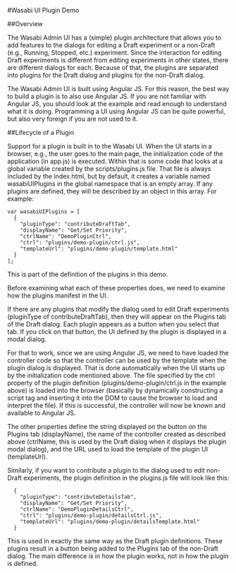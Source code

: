#Wasabi UI Plugin Demo

##Overview

The Wasabi Admin UI has a (simple) plugin architecture that allows you to add
features to the dialogs for editing a Draft experiment or a non-Draft (e.g., Running, Stopped, etc.)
experiment.  Since the interaction for editing Draft experiments is different from
editing experiments in other states, there are different dialogs for each.  Because
of that, the plugins are separated into plugins for the Draft dialog and plugins
for the non-Draft dialog.

The Wasabi Admin UI is built using Angular JS.  For this reason, the best way to build
a plugin is to also use Angular JS.  If you are not familiar with Angular JS, you should
look at the example and read enough to understand what it is doing.  Programming a UI using
Angular JS can be quite powerful, but also very foreign if you are not used to it.

##Lifecycle of a Plugin

Support for a plugin is built in to the Wasabi UI.  When the UI starts in a browser,
e.g., the user goes to the main page, the initialization code of the application
(in app.js) is executed.  Within that is some code that looks at a global variable
created by the scripts/plugins.js file.  That file is always included by the index.html,
but by default, it creates a variable named wasabiUIPlugins in the global namespace
that is an empty array.  If any plugins are defined, they will be described by
an object in this array.  For example:

```
var wasabiUIPlugins = [
  {
    "pluginType": "contributeDraftTab",
    "displayName": "Get/Set Priority",
    "ctrlName": "DemoPluginCtrl",
    "ctrl": "plugins/demo-plugin/ctrl.js",
    "templateUrl": "plugins/demo-plugin/template.html"
  }
];
```

This is part of the definition of the plugins in this demo.  

Before examining what each of these properties does, we need to examine how the plugins
manifest in the UI.  

If there are any plugins that modify the dialog used to edit Draft experiments (pluginType of contributeDraftTab),
then they will appear on the Plugins tab of the Draft dialog.  Each plugin appears as
a button when you select that tab.  If you click on that button, the UI defined by the
plugin is displayed in a modal dialog.

For that to work, since we are using Angular JS, we need to have loaded the controller code
so that the controller can be used by the template when the plugin dialog is displayed.  That is
done automatically when the UI starts up by the initialization code mentioned above.  The file
specified by the ctrl property of the plugin definition (plugins/demo-plugin/ctrl.js in the example above)
is loaded into the browser (basically by dynamically constructing a script tag and inserting it into the
DOM to cause the browser to load and interpret the file).  If this is successful,
the controller will now be known and available to Angular JS.

The other properties define the string displayed on the button on the Plugins tab (displayName),
the name of the controller created as described above (ctrlName, this is used by the Draft dialog when
it displays the plugin modal dialog), and the URL used to load the template of the
plugin UI (templateUrl).

Similarly, if you want to contribute a plugin to the dialog used to edit non-Draft
experiments, the plugin definition in the plugins.js file will look like this:

```
  {
    "pluginType": "contributeDetailsTab",
    "displayName": "Get/Set Priority",
    "ctrlName": "DemoPluginDetailsCtrl",
    "ctrl": "plugins/demo-plugin/detailsCtrl.js",
    "templateUrl": "plugins/demo-plugin/detailsTemplate.html"
  }
```

This is used in exactly the same way as the Draft plugin definitions.  These plugins
result in a button being added to the Plugins tab of the non-Draft dialog.  The
main difference is in how the plugin works, not in how the plugin is defined.
